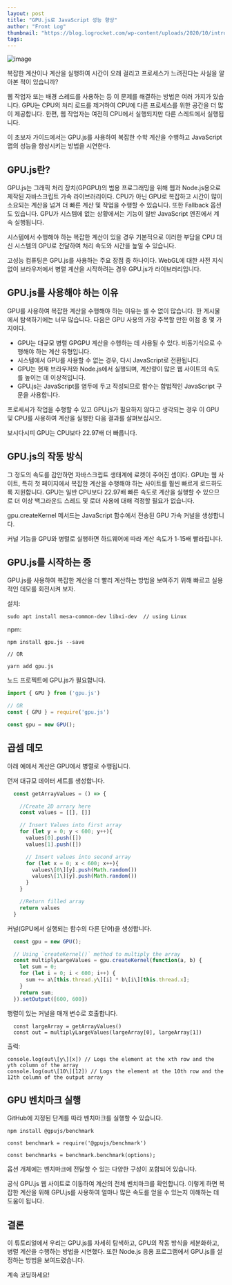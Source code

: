 ```yaml
---
layout: post
title: "GPU.js로 JavaScript 성능 향상"
author: "Front Log"
thumbnail: "https://blog.logrocket.com/wp-content/uploads/2020/10/intro-to-gpujs.png"
tags: 
---
```



![image](https://i0.wp.com/blog.logrocket.com/wp-content/uploads/2020/10/intro-to-gpujs.png?fit=730%2C487&ssl=1)

복잡한 계산이나 계산을 실행하여 시간이 오래 걸리고 프로세스가 느려진다는 사실을 알아본 적이 있습니까?

웹 작업자 또는 배경 스레드를 사용하는 등 이 문제를 해결하는 방법은 여러 가지가 있습니다. GPU는 CPU의 처리 로드를 제거하여 CPU에 다른 프로세스를 위한 공간을 더 많이 제공합니다. 한편, 웹 작업자는 여전히 CPU에서 실행되지만 다른 스레드에서 실행됩니다.

이 초보자 가이드에서는 GPU.js를 사용하여 복잡한 수학 계산을 수행하고 JavaScript 앱의 성능을 향상시키는 방법을 시연한다.

## GPU.js란?

GPU.js는 그래픽 처리 장치(GPGPU)의 범용 프로그래밍을 위해 웹과 Node.js용으로 제작된 자바스크립트 가속 라이브러리이다. CPU가 아닌 GPU로 복잡하고 시간이 많이 소요되는 계산을 넘겨 더 빠른 계산 및 작업을 수행할 수 있습니다. 또한 Fallback 옵션도 있습니다. GPU가 시스템에 없는 상황에서는 기능이 일반 JavaScript 엔진에서 계속 실행됩니다.

시스템에서 수행해야 하는 복잡한 계산이 있을 경우 기본적으로 이러한 부담을 CPU 대신 시스템의 GPU로 전달하여 처리 속도와 시간을 높일 수 있습니다.

고성능 컴퓨팅은 GPU.js를 사용하는 주요 장점 중 하나이다. WebGL에 대한 사전 지식 없이 브라우저에서 병렬 계산을 시작하려는 경우 GPU.js가 라이브러리입니다.

## GPU.js를 사용해야 하는 이유

GPU를 사용하여 복잡한 계산을 수행해야 하는 이유는 셀 수 없이 많습니다. 한 게시물에서 탐색하기에는 너무 많습니다. 다음은 GPU 사용의 가장 주목할 만한 이점 중 몇 가지이다.

- GPU는 대규모 병렬 GPGPU 계산을 수행하는 데 사용될 수 있다. 비동기식으로 수행해야 하는 계산 유형입니다.
- 시스템에서 GPU를 사용할 수 없는 경우, 다시 JavaScript로 전환됩니다.
- GPU는 현재 브라우저와 Node.js에서 실행되며, 계산량이 많은 웹 사이트의 속도를 높이는 데 이상적입니다.
- GPU.js는 JavaScript를 염두에 두고 작성되므로 함수는 합법적인 JavaScript 구문을 사용합니다.

프로세서가 작업을 수행할 수 있고 GPU.js가 필요하지 않다고 생각되는 경우 이 GPU 및 CPU를 사용하여 계산을 실행한 다음 결과를 살펴보십시오.

보시다시피 GPU는 CPU보다 22.97배 더 빠릅니다.

## GPU.js의 작동 방식

그 정도의 속도를 감안하면 자바스크립트 생태계에 로켓이 주어진 셈이다. GPU는 웹 사이트, 특히 첫 페이지에서 복잡한 계산을 수행해야 하는 사이트를 훨씬 빠르게 로드하도록 지원합니다. GPU는 일반 CPU보다 22.97배 빠른 속도로 계산을 실행할 수 있으므로 더 이상 백그라운드 스레드 및 로더 사용에 대해 걱정할 필요가 없습니다.

gpu.createKernel 메서드는 JavaScript 함수에서 전송된 GPU 가속 커널을 생성합니다.

커널 기능을 GPU와 병렬로 실행하면 하드웨어에 따라 계산 속도가 1-15배 빨라집니다.

## GPU.js를 시작하는 중

GPU.js를 사용하여 복잡한 계산을 더 빨리 계산하는 방법을 보여주기 위해 빠르고 실용적인 데모를 회전시켜 보자.

설치:

```undefined
sudo apt install mesa-common-dev libxi-dev  // using Linux
```

npm:

```undefined
npm install gpu.js --save

// OR

yarn add gpu.js
```

노드 프로젝트에 GPU.js가 필요합니다.

```js
import { GPU } from ('gpu.js')

// OR
const { GPU } = require('gpu.js')

const gpu = new GPU();
```

## 곱셈 데모

아래 예에서 계산은 GPU에서 병렬로 수행됩니다.

먼저 대규모 데이터 세트를 생성합니다.

```js
  const getArrayValues = () => {

    //Create 2D arrary here
    const values = [[], []]

    // Insert Values into first array
    for (let y = 0; y < 600; y++){
      values[0].push([])
      values[1].push([])

      // Insert values into second array
      for (let x = 0; x < 600; x++){
        values\[0\][y].push(Math.random())
        values\[1\][y].push(Math.random())
      }
    }

    //Return filled array
    return values
  }
```

커널(GPU에서 실행되는 함수의 다른 단어)을 생성합니다.

```js
  const gpu = new GPU();

  // Using `createKernel()` method to multiply the array
  const multiplyLargeValues = gpu.createKernel(function(a, b) {
    let sum = 0;
    for (let i = 0; i < 600; i++) {
      sum += a\[this.thread.y\][i] * b\[i\][this.thread.x];
    }
    return sum;
  }).setOutput([600, 600])
```

행렬이 있는 커널을 매개 변수로 호출합니다.

```undefined
  const largeArray = getArrayValues()
  const out = multiplyLargeValues(largeArray[0], largeArray[1])
```

출력:

```undefined
console.log(out\[y\][x]) // Logs the element at the xth row and the yth column of the array
console.log(out\[10\][12]) // Logs the element at the 10th row and the 12th column of the output array
```

## GPU 벤치마크 실행

GitHub에 지정된 단계를 따라 벤치마크를 실행할 수 있습니다.

```undefined
npm install @gpujs/benchmark

const benchmark = require('@gpujs/benchmark')

const benchmarks = benchmark.benchmark(options);
```

옵션 개체에는 벤치마크에 전달할 수 있는 다양한 구성이 포함되어 있습니다.

공식 GPU.js 웹 사이트로 이동하여 계산의 전체 벤치마크를 확인합니다. 이렇게 하면 복잡한 계산을 위해 GPU.js를 사용하여 얼마나 많은 속도를 얻을 수 있는지 이해하는 데 도움이 됩니다.

## 결론

이 튜토리얼에서 우리는 GPU.js를 자세히 탐색하고, GPU의 작동 방식을 세분화하고, 병렬 계산을 수행하는 방법을 시연했다. 또한 Node.js 응용 프로그램에서 GPU.js를 설정하는 방법을 보여드렸습니다.

계속 코딩하세요!